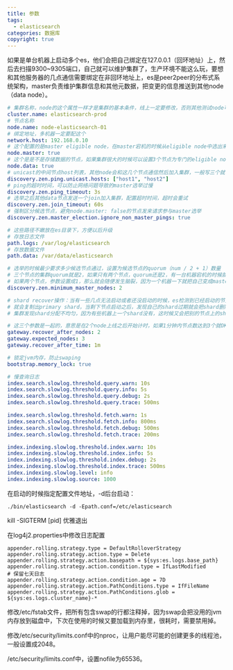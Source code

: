 ```yaml
---
title: 参数
tags:
  - elasticsearch
categories: 数据库
copyright: true
---
```




如果是单台机器上启动多个es，他们会把自己绑定在127.0.0.1（回环地址）上，然后去扫描9300~9305端口，自己就可以维护集群了，生产环境不能这么玩，要想和其他服务器的几点通信需要绑定在非回环地址上，es是peer2peer的分布式系统架构，master负责维护集群信息和其他元数据，把变更的信息推送到其他node（data node）。

```yml
# 集群名称，node的这个属性一样才是集群的基本条件，线上一定要修改，否则其他测试node可能会不小心加入这个集群
cluster.name: elasticsearch-prod
# 节点名称
node.name: node-elasticsearch-01
# 绑定地址，多机器一定要配这个
network.host: 192.168.0.10
# 这个配置的是master eligible node，在master宕机的时候从eligible node中选出来一个master，默认就是true
node.master: true
# 这个是是不是存储数据的节点，如果集群很大的时候可以设置3个节点为专门的eligible node，不存存储数据，这个就设成false
node.data: true
# unicast的中间节点host列表，其他node会和这几个节点通信然后加入集群，一般写三个就够了，有eligible node优先把eligible node写进去
discovery.zen.ping.unicast.hosts: ["host1", "host2"]
# ping的超时时间，可以防止网络问题导致的master选举过慢
discovery.zen.ping_timeout: 3s
# 选举之后其他data节点发送一个join加入集群，配置超时时间，超时会重试
discovery.zen.join_timeout: 60s
# 强制区分候选节点，避免node.master: false的节点发来请求参与master选举
discovery.zen.master_election.ignore_non_master_pings: true

# 这些路径不嫩放在es目录下，方便以后升级
# 存放日志文件
path.logs: /var/log/elasticsearch
# 存放数据文件
path.data: /var/data/elasticsearch

# 选举的时候最少要求多少候选节点通过，设置为候选节点的quorum（num / 2 + 1）数量
# 三个节点的集群quorum就是2，如果只有两个节点，quorum还是2，有一台机器宕机的时候就不能完成选举
# 如果两个节点，参数设置成1，那么就会随便发生脑裂，因为一个机器一下就把自己变成master了
discovery.zen.minimum_master_nodes: 2

# shard recover操作：当有一些几点无法启动或者还没启动的时候，es检测到已经启动的节点上的shard不正常，比如没有primary，
# 就会复制出primary shard，当剩下节点启动之后，发现自己的shard过期就会把shard删除，
# 集群发现shard分配不均匀，因为有些机器上一个shard没有，这时候又会把别的节点上的shard转到新启动的节点上，这样是很坑的

# 这三个参数是一起的，意思是在2个node上线之后开始计时，如果1分钟内节点数达到3个就OK，没达到就执行shard recover操作
gateway.recover_after_nodes: 2
gateway.expected_nodes: 3
gateway.recover_after_time: 1m

# 锁定jvm内存，防止swaping
bootstrap.memory_lock: true

# 慢查询日志
index.search.slowlog.threshold.query.warn: 10s
index.search.slowlog.threshold.query.info: 5s
index.search.slowlog.threshold.query.debug: 2s
index.search.slowlog.threshold.query.trace: 500ms

index.search.slowlog.threshold.fetch.warn: 1s
index.search.slowlog.threshold.fetch.info: 800ms
index.search.slowlog.threshold.fetch.debug: 500ms
index.search.slowlog.threshold.fetch.trace: 200ms

index.indexing.slowlog.threshold.index.warn: 10s
index.indexing.slowlog.threshold.index.info: 5s
index.indexing.slowlog.threshold.index.debug: 2s
index.indexing.slowlog.threshold.index.trace: 500ms
index.indexing.slowlog.level: info
index.indexing.slowlog.source: 1000
```

在启动的时候指定配置文件地址，-d后台启动：

```shell
./bin/elasticsearch -d -Epath.conf=/etc/elasticsearch
```

kill -SIGTERM  [pid] 优雅退出

在log4j2.properties中修改日志配置

```properties
appender.rolling.strategy.type = DefaultRolloverStrategy
appender.rolling.strategy.action.type = Delete
appender.rolling.strategy.action.basepath = ${sys:es.logs.base_path}
appender.rolling.strategy.action.condition.type = IfLastModified
# 保留七天日志
appender.rolling.strategy.action.condition.age = 7D
appender.rolling.strategy.action.PathConditions.type = IfFileName
appender.rolling.strategy.action.PathConditions.glob = ${sys:es.logs.cluster_name}-*
```

修改/etc/fstab文件，把所有包含swap的行都注释掉，因为swap会把没用的jvm内存放到磁盘中，下次在使用的时候又要加载到内存里，很耗时，需要禁用掉。

修改/etc/security/limits.conf中的nproc，让用户能尽可能的创建更多的线程池，一般设置成2048。

/etc/security/limits.conf中，设置nofile为65536。